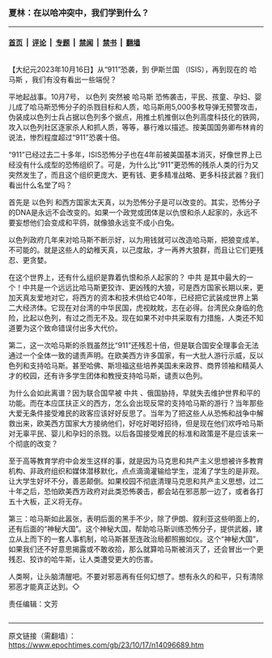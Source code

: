 ### 夏林：在以哈冲突中，我们学到什么？

---

#### [首页](../../../..?n14096689) &nbsp;|&nbsp; [评论](../../../../../epoch-comment?n14096689) &nbsp;|&nbsp; [专题](../../../../../epoch-special?n14096689) &nbsp;|&nbsp; [禁闻](../../../../../epoch-news?n14096689) &nbsp;|&nbsp; [禁书](../../../../../books?n14096689) &nbsp;|&nbsp; [翻墙](https://github.com/gfw-breaker/nogfw/blob/master/README.md?n14096689)


<div class="column" id="artbody" itemprop="articleBody">
 <!-- article content begin -->
 <p>
  【大纪元2023年10月16日】从“911”恐袭，到
  <ok href="https://www.epochtimes.com/gb/tag/%E4%BC%8A%E6%96%AF%E5%85%B0%E5%9B%BD.html">
   伊斯兰国
  </ok>
  （ISIS），再到现在的
  <ok href="https://www.epochtimes.com/gb/tag/%E5%93%88%E9%A9%AC%E6%96%AF.html">
   哈马斯
  </ok>
  ，我们有没有看出一些端倪？
 </p>
 <p>
  平地起战事。10月7号，
  <ok href="https://www.epochtimes.com/gb/tag/%E4%BB%A5%E8%89%B2%E5%88%97.html">
   以色列
  </ok>
  突然被
  <ok href="https://www.epochtimes.com/gb/tag/%E5%93%88%E9%A9%AC%E6%96%AF.html">
   哈马斯
  </ok>
  恐怖袭击，平民、孩童、孕妇、婴儿成了哈马斯恐怖分子的杀戮目标和人质，哈马斯用5,000多枚导弹无预警攻击，伪装成以色列士兵占据以色列多个据点，用推土机推倒以色列高度科技化的铁网，攻入以色列社区逐家杀人和抓人质，等等，暴行难以描述。按美国国务卿布林肯的说法，惨烈程度超过“911”恐袭十倍。
 </p>
 <p>
  “911”已经过去二十多年，ISIS恐怖分子也在4年前被美国基本消灭，好像世界上已经没有什么成型的恐怖组织了。可是，为什么比“911”更恐怖的残杀人类的行为又突然发生了，而且这个组织更庞大、更有钱、更多精准战略、更多科技武器？我们看出什么名堂了吗？
 </p>
 <p>
  首先是
  <ok href="https://www.epochtimes.com/gb/tag/%E4%BB%A5%E8%89%B2%E5%88%97.html">
   以色列
  </ok>
  和西方国家太天真，以为恐怖分子是可以改变的。其实，恐怖分子的DNA是永远不会改变的。如果一个政党或团体是以仇恨和杀人起家的，永远不要妄想他们会变成和平鸽，就像狼永远变不成小白兔。
 </p>
 <p>
  以色列政府几年来对哈马斯不断示好，以为用钱就可以改造哈马斯，把狼变成羊。不可能的。就是这些人的幼稚天真，以己度敌，才一再养大狼群，而且让它们更残忍、更贪婪。
 </p>
 <p>
  在这个世界上，还有什么组织是靠着仇恨和杀人起家的？
  <ok href="https://www.epochtimes.com/gb/tag/%E4%B8%AD%E5%85%B1.html">
   中共
  </ok>
  是其中最大的一个！中共是一个远远比哈马斯更狡诈、更凶残的大狼，可是西方国家长期以来，更加天真友爱地对它，将西方的资本和技术供给它40年，已经把它武装成世界上第二大经济体。它现在对台湾的中华民国，虎视眈眈，志在必得。台湾民众身临的危险，比起以色列，有过之而无不及。现在如果不对中共采取有力措施，人类还不知道要为这个致命错误付出多大代价。
 </p>
 <p>
  第二，这一次哈马斯的杀戮虽然比“911”还残忍十倍，但是联合国安全理事会无法通过一个全体一致的谴责声明。在欧美西方许多国家，有一大批人游行示威，反以色列和支持哈马斯。甚至哈佛、斯坦福这些培养美国未来政界、商界领袖和精英人才的校园，还有许多学生团体和教授支持哈马斯，谴责以色列。
 </p>
 <p>
  为什么会如此离谱？因为联合国早被
  <ok href="https://www.epochtimes.com/gb/tag/%E4%B8%AD%E5%85%B1.html">
   中共
  </ok>
  、俄国胁持，早就失去维护世界和平的功能。而在本应匡扶正义的西方，怎么会出现反常的支持哈马斯的游行？当年那些大爱无条件接受难民的政客应该好好反思了。当年为了把这些人从恐怖和战争中解救出来，欧美西方国家大方接纳他们，好吃好喝好招待，但是现在他们欢呼哈马斯对无辜平民、婴儿和孕妇的杀戮。以后各国接受难民的标准和政策是不是应该来一个彻底的改变？
 </p>
 <p>
  至于高等教育学府中会发生这样的事，就是因为马克思和共产主义思想被许多教育机构、非政府组织和媒体潜移默化，点点滴滴灌输给学生，混淆了学生的是非观。让大学生好坏不分，善恶颠倒。如果校园不彻底清理马克思和共产主义思想，过二十年之后，恐怕欧美西方政府对此类恐怖袭击，都会站在邪恶那一边了，或者各打五十大板，正义将无存。
 </p>
 <p>
  第三：哈马斯如此嚣张，表明后面的黑手不少，除了伊朗、叙利亚这些明面上的，还有后面的“神秘大国”。这个神秘大国，帮助哈马斯训练恐怖分子，提供武器，建立从上而下的一套人事机制，哈马斯甚至连政治局都照搬如仪。这个“神秘大国”，如果我们还不好意思揭露或不敢收拾，那么就算哈马斯被消灭了，还会冒出一个更残忍、狡诈的哈牛斯，让人类遭受更大的伤害。
 </p>
 <p>
  人类啊，让头脑清醒吧。不要对邪恶再有任何幻想了。想有永久的和平，只有清除邪恶才能真正达到。◇
 </p>
 <p>
  责任编辑：文芳
 </p>
 <!-- article content end -->
</div>


---

原文链接（需翻墙）：https://www.epochtimes.com/gb/23/10/17/n14096689.htm
